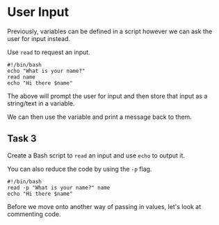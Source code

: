 # User Input

Previously, variables can be defined in a script however we can ask the user for input instead.

Use `read` to request an input.

```
#!/bin/bash
echo "What is your name?"
read name
echo "Hi there $name"
```

The above will prompt the user for input and then store that input as a string/text in a variable.

We can then use the variable and print a message back to them.

## Task 3
Create a Bash script to `read` an input and use `echo` to output it.

You can also reduce the code by using the `-p` flag.

```
#!/bin/bash
read -p "What is your name?" name
echo "Hi there $name"
```

Before we move onto another way of passing in values, let's look at commenting code.
